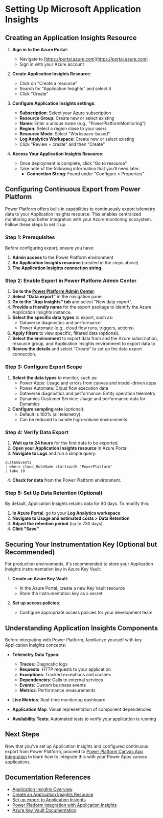 # Setting Up Microsoft Application Insights

## Creating an Application Insights Resource

1. **Sign in to the Azure Portal**:
   - Navigate to [https://portal.azure.com](https://portal.azure.com)
   - Sign in with your Azure account

2. **Create Application Insights Resource**:
   - Click on "Create a resource"
   - Search for "Application Insights" and select it
   - Click "Create"

3. **Configure Application Insights settings**:
   - **Subscription**: Select your Azure subscription
   - **Resource Group**: Create new or select existing
   - **Name**: Enter a unique name (e.g., "PowerPlatformMonitoring")
   - **Region**: Select a region close to your users
   - **Resource Mode**: Select "Workspace-based"
   - **Log Analytics Workspace**: Create new or select existing
   - Click "Review + create" and then "Create"

4. **Access Your Application Insights Resource**:
   - Once deployment is complete, click "Go to resource"
   - Take note of the following information that you'll need later:
     - **Connection String**: Found under "Configure > Properties"

## Configuring Continuous Export from Power Platform

Power Platform offers built-in capabilities to continuously export telemetry data to your Application Insights resource. This enables centralized monitoring and better integration with your Azure monitoring ecosystem. Follow these steps to set it up:

### Step 1: Prerequisites

Before configuring export, ensure you have:

1. **Admin access** to the Power Platform environment
2. **An Application Insights resource** (created in the steps above)
3. **The Application Insights connection string**

### Step 2: Enable Export in Power Platform Admin Center

1. **Go to the [Power Platform Admin Center](https://admin.powerplatform.microsoft.com)**.
2. **Select "Data export"** in the navigation pane.
3. **Go to the "App Insights" tab** and select "New data export".
4. **Provide a friendly name** for the export package to identify the Azure Application Insights instance.
5. **Select the specific data types** to export, such as:
   - Dataverse diagnostics and performance
   - Power Automate (e.g., cloud flow runs, triggers, actions)
6. **Apply filters** to view specific, filtered data (optional).
7. **Select the environment** to export data from and the Azure subscription, resource group, and Application Insights environment to export data to.
8. **Review the details** and select "Create" to set up the data export connection.

### Step 3: Configure Export Scope

1. **Select the data types** to monitor, such as:
   - Power Apps: Usage and errors from canvas and model-driven apps
   - Power Automate: Cloud flow execution data
   - Dataverse diagnostics and performance: Entity operation telemetry
   - Dynamics Customer Service: Usage and performance data for Dynamics
2. **Configure sampling rate** (optional):
   - Default is 100% (all telemetry).
   - Can be reduced to handle high-volume environments.

### Step 4: Verify Data Export

1. **Wait up to 24 hours** for the first data to be exported.
2. **Open your Application Insights resource** in Azure Portal.
3. **Navigate to Logs** and run a simple query:

```kusto
customEvents
| where cloud_RoleName startswith "PowerPlatform"
| take 10
```

4. **Check for data** from the Power Platform environment.

### Step 5: Set Up Data Retention (Optional)

By default, Application Insights retains data for 90 days. To modify this:

1. **In Azure Portal**, go to your **Log Analytics workspace**
2. **Navigate to Usage and estimated costs > Data Retention**
3. **Adjust the retention period** (up to 730 days)
4. **Click "Save"**

## Securing Your Instrumentation Key (Optional but Recommended)

For production environments, it's recommended to store your Application Insights instrumentation key in Azure Key Vault:

1. **Create an Azure Key Vault**:
   - In the Azure Portal, create a new Key Vault resource
   - Store the instrumentation key as a secret

2. **Set up access policies**:
   - Configure appropriate access policies for your development team

## Understanding Application Insights Components

Before integrating with Power Platform, familiarize yourself with key Application Insights concepts:

- **Telemetry Data Types**:
  - **Traces**: Diagnostic logs
  - **Requests**: HTTP requests to your application
  - **Exceptions**: Tracked exceptions and crashes
  - **Dependencies**: Calls to external services
  - **Events**: Custom business events
  - **Metrics**: Performance measurements

- **Live Metrics**: Real-time monitoring dashboard
- **Application Map**: Visual representation of component dependencies
- **Availability Tests**: Automated tests to verify your application is running

## Next Steps

Now that you've set up Application Insights and configured continuous export from Power Platform, proceed to [Power Platform Canvas App Integration](./03-Canvas-App-Integration.md) to learn how to integrate this with your Power Apps canvas applications.

## Documentation References

- [Application Insights Overview](https://docs.microsoft.com/en-us/azure/azure-monitor/app/app-insights-overview)
- [Create an Application Insights Resource](https://docs.microsoft.com/en-us/azure/azure-monitor/app/create-new-resource)
- [Set up export to Application Insights](https://learn.microsoft.com/en-us/power-platform/admin/set-up-export-application-insights)
- [Power Platform integration with Application Insights](https://learn.microsoft.com/en-us/power-platform/admin/overview-integration-application-insights)
- [Azure Key Vault Documentation](https://docs.microsoft.com/en-us/azure/key-vault/)